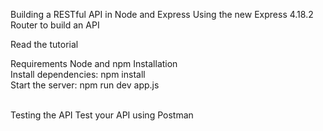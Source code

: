 Building a RESTful API in Node and Express
Using the new Express 4.18.2 Router to build an API

Read the tutorial

Requirements
Node and npm
Installation
<br/>
Install dependencies: npm install
<br/>
Start the server: npm run dev app.js

<br/>
Testing the API
Test your API using Postman
